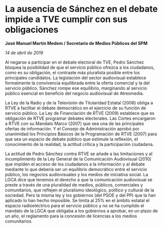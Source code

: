 # La ausencia de Sánchez en el debate impide a TVE cumplir con sus obligaciones

**José Manuel Martín Medem / Secretario de Medios Públicos del SPM**

*14 de abril de 2019*

Al negarse a participar en el debate electoral de TVE, Pedro Sánchez bloquea la posibilidad de que el servicio público ofrezca a los ciudadanos, como es su obligación, el contraste más pluralista posible entre los principales candidatos. La legislación del sector audiovisual establece formalmente la convivencia equilibrada entre la oferta comercial y la del servicio público. Sánchez rompe ese equilibrio, marginando al servicio público esencial en beneficio del negocio audiovisual de Atresmedia.

La Ley de la Radio y de la Televisión de Titularidad Estatal (2006) obliga a RTVE a facilitar el debate democrático en el ejercicio de su función de servicio público. La Ley de Financiación de RTVE (2009) establece que es obligación de RTVE programar debates electorales. Las Cortes encargaron a RTVE con su Mandato Marco (2007) que sea una de las principales ofertas de información. Y el Consejo de Administración aprobó por unanimidad los Principios Básicos de la Programación de RTVE (2007) para que sea un espacio de debate público que estimule la reflexión, el conocimiento de la realidad, la actitud crítica y la participación ciudadana.

La actitud de Pedro Sánchez contra RTVE se añade a las limitaciones y al incumplimiento de la Ley General de la Comunicación Audiovisual (2010) que impiden el acceso de los ciudadanos a la información y al debate mediante lo que debería ser un equilibrio democrático entre el servicio público, los negocios audiovisuales y los medios de iniciativa social. La LGCA dice que tenemos el derecho a que la comunicación audiovisual se preste a través de una pluralidad de medios, públicos, comerciales y comunitarios, que reflejen el pluralismo ideológico, político y cultural de la sociedad. Pero la misma ley y los gobiernos (del PSOE y del PP) que la han aplicado lo han hecho imposible. Se limita al 25% en el ámbito estatal el espacio radioeléctrico para el servicio público y no se ha cumplido el mandato de la LGCA que obligaba a los gobiernos a aprobar, en un plazo de un año, el reglamento para la concesión de licencias a los medios comunitarios.
